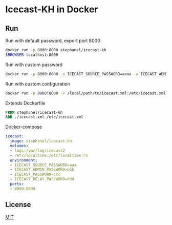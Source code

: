 # Icecast-KH in Docker

## Run

Run with default password, export port 8000

```bash
docker run -p 8000:8000 stephanel/icecast-kh
$BROWSER localhost:8000
```

Run with custom password

```bash
docker run -p 8000:8000 -e ICECAST_SOURCE_PASSWORD=aaaa -e ICECAST_ADMIN_PASSWORD=bbbb -e ICECAST_PASSWORD=cccc -e ICECAST_RELAY_PASSWORD=dddd stephanel/icecast-kh
```

Run with custom configuration

```bash
docker run -p 8000:8000 -v /local/path/to/icecast.xml:/etc/icecast.xml stephanel/icecast-kh
```

Extends Dockerfile

```Dockerfile
FROM stephanel/icecast-kh
ADD ./icecast.xml /etc/icecast.xml
```

Docker-compose

```yaml
icecast:
  image: stephanel/icecast-kh
  volumes:
  - logs:/var/log/icecast2
  - /etc/localtime:/etc/localtime:ro
  environment:
  - ICECAST_SOURCE_PASSWORD=aaa
  - ICECAST_ADMIN_PASSWORD=bbb
  - ICECAST_PASSWORD=ccc
  - ICECAST_RELAY_PASSWORD=ddd
  ports:
  - 8000:8000
```

## License

[MIT](https://github.com/stephanel/docker-icecast-kh/blob/master/LICENSE.md)
